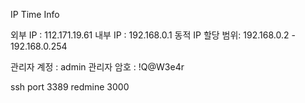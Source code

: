 IP Time Info

외부 IP : 112.171.19.61
내부 IP : 192.168.0.1
동적 IP 할당 범위: 192.168.0.2 - 192.168.0.254

관리자 계정 : admin
관리자 암호 : !Q@W3e4r

ssh port 3389
redmine 3000